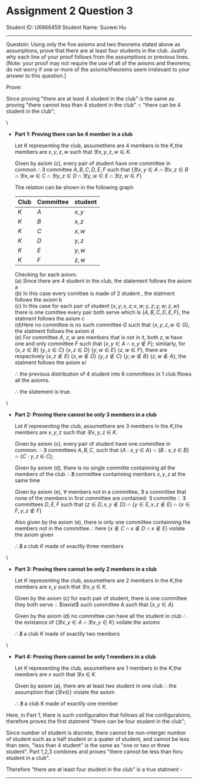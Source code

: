 
# Assignment 2 Question 3 

Student ID: U6966459
Student Name: Suowei Hu

---
Questoin:
Using only the five axioms and two theorems stated above as assumptions, prove that there
are at least four students in the club.
Justify why each line of your proof follows from the assumptions or previous lines.
[Note: your proof may not require the use of all of the axioms and theorems; do not worry
if one or more of the axioms/theorems seem irrelevant to your answer to this question.]


Prove:

Since proving "there are at least 4 student in the club" is the same as proving "there cannot less than 4 student in the club" $\cap$ "there can be 4 student in the club"; 

\

* **Part 1: Proving there can be 4 member in a club**
    
    Let $K$ representing the club, assumethere are 4 members in the $K$,the members are $x,y,z,w$ such that $\exists! x,y,z,w \in K$.

    Given by axiom (c), every pair of student have one committee in common $\therefore \exists$ committee $A,B,C,D,E,F$ such that {$\exists! x,y\in A \cap \exists!x,z\in B \cap \exists! x,w \in C \cap \exists! y,z \in D \cap \exists! y,w\in E \cap \exists! z,w \in F$}

    The relation can be shown in the following graph

    |Club|Committee|student|
    |-|-|-|
    |$K$|$A$|$x,y$
    |$K$|$B$|$x,z$
    |$K$|$C$|$x,w$
    |$K$|$D$|$y,z$
    |$K$|$E$|$y,w$
    |$K$|$F$|$z,w$

    Checking for each axiom:\
    (a) Since there are 4 student in the club, the statement follows the axiom a\
    (b) In this case every comittee is made of 2 student , the statment follows the axiom b \
    (c) In this case for each pair of student {$x,y; x,z; x,w; y,z; y,w; z,w$} there is one comittee every pair both serve which is {$A,B,C,D,E,F$}, the statment follows the axiom c\
    (d)Here no committee is no such committee $G$ such that {$x,y,z,w \in G$}, the statment follows the axiom d\
    (e) For committee $A$, $z,w$ are members that is not in it, both $z, w$ have one and only committee $F$ such that {$x,y \in A \cap x,y \notin F$}; similarly, for {$x,z \in B$} {$y,z \in C$} {$x,z \in D$} {$y,w \in E$} {$z,w \in F$}, there are respectively {$x,z \notin E$} {$x,w \notin D$} {$y,z \notin C$}  {$y,w \notin B$} {$z,w \notin A$}, the statment follows the axiom e/

    $\therefore$ the previous distribution of 4 student into 6 committees in 1 club fllows all the axioms.

    $\therefore$ the statement is true.

\

* **Part 2: Proving there cannot be only 3 members in a club**

    Let $K$ representing the club, assumethere are 3 members in the $K$,the members are $x,y,z$ such that $\exists!x,y,z$ $\in$ $K$.

    Given by axiom (c), every pair of student have one committee in common: $\therefore\exists$ committees $A,B,C$, such that {$A$ : $x,y$ $\in$ $A$} $\cap$ {$B$ : $x,z$ $\in$ $B$} $\cap$ {$C$ : $y,z$ $\in$ $C$}; 

    Given by axiom (d), there is no single committe containning all the members of the club $\therefore\nexists$  committee containning members $x,y,z$ at the same time

    Given by axiom (e), $\forall$ members not in a committee, $\exists$ a committee that none of the members in first committee are contained: $\exists$ committe $\therefore$ $\exists$ committees $D,E,F$ such that {$z\in D, x,y \notin D$} $\cap$ {$y\in E, x,z \notin E$} $\cap$ {$x \in F, y,z \notin F$}

    Also given by the axiom (e), there is only one committee containning the members not in the committee $\therefore$  here {$x \notin C \cap x \notin D \cap x \notin E$} violate the axiom given

    $\therefore \nexists$ a club $K$ made of exactlly three members 

\

* **Part 3: Proving there cannot be only 2 members in a club**

    Let $K$ representing the club, assumethere are 2 members in the $K$,the members are $x,y$ such that $\exists!x,y$ $\in$ $K$.

    Given by the axiom (c) for each pair of student, there is one committee they both serve $\therefore$ $\exist$ such committee A such that {$x,y\in A$}

    Given by the axiom (d) no committee can have all the student in club $\therefore$ the existance of {$\exists! x,y \in A \cap \exists!x,y \in K$} voilate the axioms

    $\therefore \nexists$ a club $K$ made of exactlly two members

\

* **Part 4:  Proving there cannot be only 1 members in a club**

    Let $K$ representing the club, assumethere are 1 members in the $K$,the members are $x$ such that $\exists!x$ $\in$ $K$.

    Given by axiom (a), there are at least two student in one club $\therefore$ the assumption that {$\exists! x \in$} violate the axiom

    $\therefore$ $\nexists$ a club K made of exactlly one member


Here, in Part 1, there is such configuration that follows all the configurations, therefore proves the first statment "there can be four student in the club";

Since number of student is discrete, there cannot be non-interger number of student such as a half student or a quater of student, and cannot be less than zero, "less than 4 student" is the same as "one or two or three student". Part 1,2,3 combines and proves "there cannot be less than foru student in a club".

Therefore "there are at least four student in the club" is a true statment $\square$

---
